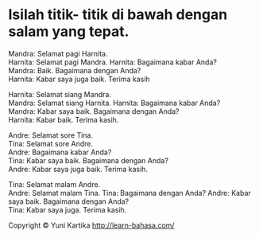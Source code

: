 # Isilah titik- titik di bawah dengan salam yang tepat.

Mandra: Selamat pagi Harnita.  
Harnita: Selamat pagi Mandra. 
Harnita: Bagaimana kabar Anda?  
Mandra: Baik. Bagaimana dengan Anda?  
Harnita: Kabar saya juga baik. Terima kasih  

Harnita: Selamat siang Mandra.  
Mandra: Selamat siang Harnita. 
Harnita: Bagaimana kabar Anda?  
Mandra: Kabar saya baik. Bagaimana dengan Anda?  
Harnita: Kabar baik. Terima kasih.  

Andre: Selamat sore Tina.  
Tina: Selamat sore Andre.  
Andre: Bagaimana kabar Anda?  
Tina: Kabar saya baik. Bagaimana dengan Anda?  
Andre: Kabar saya juga baik. Terima kasih. 

Tina: Selamat malam Andre.  
Andre: Selamat malam Tina. 
Tina: Bagaimana dengan Anda? 
Andre: Kabar saya baik. Bagaimana dengan Anda?  
Tina: Kabar saya juga. Terima kasih.  

  


Copyright © Yuni Kartika http://learn-bahasa.com/
